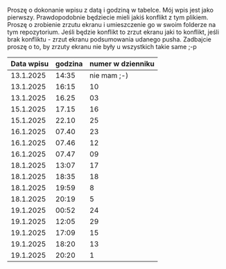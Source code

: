 Proszę o dokonanie wpisu z datą i godziną w tabelce. Mój wpis jest jako pierwszy.
Prawdopodobnie będziecie mieli jakiś konflikt z tym plikiem. Proszę o zrobienie zrzutu ekranu i umieszczenie go w swoim folderze na tym repozytorium.
Jeśli będzie konflikt to zrzut ekranu jaki to konflikt, jeśli brak konfliktu - zrzut ekranu podsumowania udanego pusha.
Zadbajcie proszę o to, by zrzuty ekranu nie były u wszystkich takie same ;-p

| Data wpisu | godzina | numer w dzienniku |
| ---------- | ------- | ----------------- |
| 13.1.2025  | 14:35   | nie mam ;-)       |
| 13.1.2025  | 16:15   | 10                |
| 13.1.2025  | 16.25   | 03                |
| 15.1.2025  | 17.15   | 16                |
| 15.1.2025  | 22.10   | 25                |
| 16.1.2025  | 07.40   | 23                |
| 16.1.2025  | 07.46   | 12                |
| 16.1.2025  | 07.47   | 09                |
| 18.1.2025  | 13:07   | 17                |
| 18.1.2025  | 18:35   | 18                |
| 18.1.2025  | 19:59   | 8                 |
| 18.1.2025  | 20:19   | 5                 |
| 19.1.2025  | 00:52   | 24                |
| 19.1.2025  | 12:05   | 29                |
| 19.1.2025  | 17:09   | 15                |
| 19.1.2025  | 18:20   | 13                |
| 19.1.2025  | 20:20   | 1                 |
